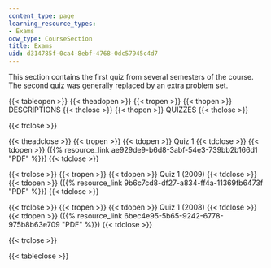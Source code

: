 ```yaml
---
content_type: page
learning_resource_types:
- Exams
ocw_type: CourseSection
title: Exams
uid: d314785f-0ca4-8ebf-4768-0dc57945c4d7
---
```


This section contains the first quiz from several semesters of the course. The second quiz was generally replaced by an extra problem set.

{{< tableopen >}}
{{< theadopen >}}
{{< tropen >}}
{{< thopen >}}
DESCRIPTIONS
{{< thclose >}}
{{< thopen >}}
QUIZZES
{{< thclose >}}

{{< trclose >}}

{{< theadclose >}}
{{< tropen >}}
{{< tdopen >}}
Quiz 1
{{< tdclose >}}
{{< tdopen >}}
({{% resource_link ae929de9-b6d8-3abf-54e3-739bb2b166d1 "PDF" %}})
{{< tdclose >}}

{{< trclose >}}
{{< tropen >}}
{{< tdopen >}}
Quiz 1 (2009)
{{< tdclose >}}
{{< tdopen >}}
({{% resource_link 9b6c7cd8-df27-a834-ff4a-11369fb6473f "PDF" %}})
{{< tdclose >}}

{{< trclose >}}
{{< tropen >}}
{{< tdopen >}}
Quiz 1 (2008)
{{< tdclose >}}
{{< tdopen >}}
({{% resource_link 6bec4e95-5b65-9242-6778-975b8b63e709 "PDF" %}})
{{< tdclose >}}

{{< trclose >}}

{{< tableclose >}}